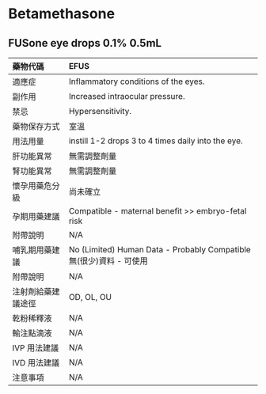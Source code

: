 # Betamethasone

## FUSone eye drops 0.1% 0.5mL

| 藥物代碼           | EFUS                                                                |
|:-------------------|:--------------------------------------------------------------------|
| 適應症             | Inflammatory conditions of the eyes.                                |
| 副作用             | Increased intraocular pressure.                                     |
| 禁忌               | Hypersensitivity.                                                   |
| 藥物保存方式       | 室溫                                                                |
| 用法用量           | instill 1-2 drops 3 to 4 times daily into the eye.                  |
| 肝功能異常         | 無需調整劑量                                                        |
| 腎功能異常         | 無需調整劑量                                                        |
| 懷孕用藥危分級     | 尚未確立                                                            |
| 孕期用藥建議       | Compatible - maternal benefit >> embryo-fetal risk                  |
| 附帶說明           | N/A                                                                 |
| 哺乳期用藥建議     | No (Limited) Human Data - Probably Compatible 無(很少)資料 - 可使用 |
| 附帶說明           | N/A                                                                 |
| 注射劑給藥建議途徑 | OD, OL, OU                                                          |
| 乾粉稀釋液         | N/A                                                                 |
| 輸注點滴液         | N/A                                                                 |
| IVP 用法建議       | N/A                                                                 |
| IVD 用法建議       | N/A                                                                 |
| 注意事項           | N/A                                                                 |

